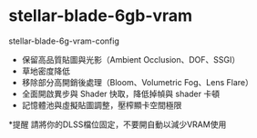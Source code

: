 # stellar-blade-6gb-vram
stellar-blade-6g-vram-config
- 保留高品質貼圖與光影（Ambient Occlusion、DOF、SSGI）
- 草地密度降低
- 移除部分高開銷後處理（Bloom、Volumetric Fog、Lens Flare）
- 全面開啟異步與 Shader 快取，降低掉幀與 shader 卡頓
- 記憶體池與虛擬貼圖調整，壓榨顯卡空間極限

*提醒
請將你的DLSS檔位固定，不要開自動以減少VRAM使用
